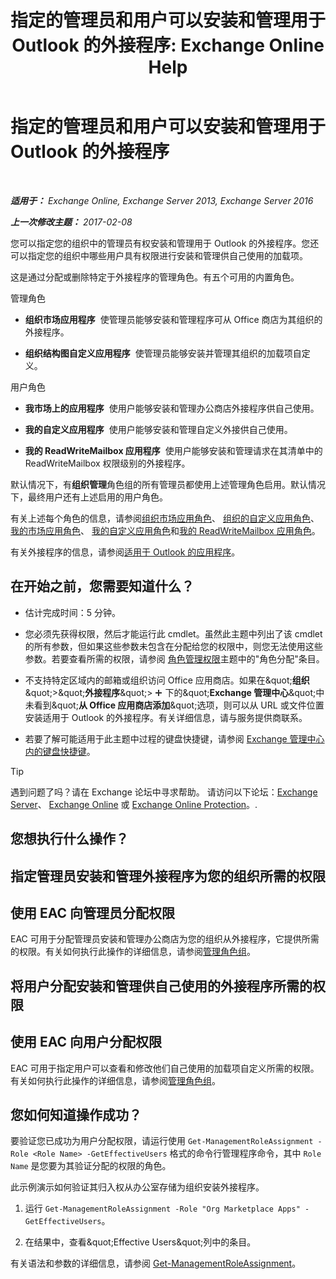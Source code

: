 ﻿---
title: '指定的管理员和用户可以安装和管理用于 Outlook 的外接程序: Exchange Online Help'
TOCTitle: 指定的管理员和用户可以安装和管理用于 Outlook 的外接程序
ms:assetid: 7ee4302d-b8bb-40a0-9810-10d3a0271bcb
ms:mtpsurl: https://technet.microsoft.com/zh-cn/library/JJ943754(v=EXCHG.150)
ms:contentKeyID: 52061526
ms.date: 05/23/2018
mtps_version: v=EXCHG.150
ms.translationtype: MT
---

# 指定的管理员和用户可以安装和管理用于 Outlook 的外接程序

 

_**适用于：** Exchange Online, Exchange Server 2013, Exchange Server 2016_

_**上一次修改主题：** 2017-02-08_

您可以指定您的组织中的管理员有权安装和管理用于 Outlook 的外接程序。您还可以指定您的组织中哪些用户具有权限进行安装和管理供自己使用的加载项。

这是通过分配或删除特定于外接程序的管理角色。有五个可用的内置角色。

管理角色

  - **组织市场应用程序**  使管理员能够安装和管理程序可从 Office 商店为其组织的外接程序。

  - **组织结构图自定义应用程序**  使管理员能够安装并管理其组织的加载项自定义。

用户角色

  - **我市场上的应用程序**  使用户能够安装和管理办公商店外接程序供自己使用。

  - **我的自定义应用程序**  使用户能够安装和管理自定义外接供自己使用。

  - **我的 ReadWriteMailbox 应用程序**  使用户能够安装和管理请求在其清单中的 ReadWriteMailbox 权限级别的外接程序。

默认情况下，有**组织管理**角色组的所有管理员都使用上述管理角色启用。默认情况下，最终用户还有上述启用的用户角色。

有关上述每个角色的信息，请参阅[组织市场应用角色](org-marketplace-apps-role-exchange-2013-help.md)、 [组织的自定义应用角色](org-custom-apps-role-exchange-2013-help.md)、 [我的市场应用角色](my-marketplace-apps-role-exchange-2013-help.md)、 [我的自定义应用角色](my-custom-apps-role-exchange-2013-help.md)和[我的 ReadWriteMailbox 应用角色](my-readwritemailbox-apps-role-exchange-2013-help.md)。

有关外接程序的信息，请参阅[适用于 Outlook 的应用程序](add-ins-for-outlook-exchange-2013-help.md)。

## 在开始之前，您需要知道什么？

  - 估计完成时间：5 分钟。

  - 您必须先获得权限，然后才能运行此 cmdlet。虽然此主题中列出了该 cmdlet 的所有参数，但如果这些参数未包含在分配给您的权限中，则您无法使用这些参数。若要查看所需的权限，请参阅 [角色管理权限](role-management-permissions-exchange-2013-help.md)主题中的"角色分配"条目。

  - 不支持特定区域内的邮箱或组织访问 Office 应用商店。如果在\&quot;**组织**\&quot;\>\&quot;**外接程序**\&quot;\> ![添加图标](images/JJ218640.c1e75329-d6d7-4073-a27d-498590bbb558(EXCHG.150).gif "添加图标") 下的\&quot;**Exchange 管理中心**\&quot;中未看到\&quot;**从 Office 应用商店添加**\&quot;选项，则可以从 URL 或文件位置安装适用于 Outlook 的外接程序。有关详细信息，请与服务提供商联系。

  - 若要了解可能适用于此主题中过程的键盘快捷键，请参阅 [Exchange 管理中心内的键盘快捷键](keyboard-shortcuts-in-the-exchange-admin-center-exchange-online-protection-help.md)。

> [!TIP]  
> 遇到问题了吗？请在 Exchange 论坛中寻求帮助。 请访问以下论坛：<a href="https://go.microsoft.com/fwlink/p/?linkid=60612">Exchange Server</a>、 <a href="https://go.microsoft.com/fwlink/p/?linkid=267542">Exchange Online</a> 或 <a href="https://go.microsoft.com/fwlink/p/?linkid=285351">Exchange Online Protection</a>。.


## 您想执行什么操作？

## 指定管理员安装和管理外接程序为您的组织所需的权限

## 使用 EAC 向管理员分配权限

EAC 可用于分配管理员安装和管理办公商店为您的组织从外接程序，它提供所需的权限。有关如何执行此操作的详细信息，请参阅[管理角色组](manage-role-groups-exchange-2013-help.md)。

## 将用户分配安装和管理供自己使用的外接程序所需的权限

## 使用 EAC 向用户分配权限

EAC 可用于指定用户可以查看和修改他们自己使用的加载项自定义所需的权限。有关如何执行此操作的详细信息，请参阅[管理角色组](manage-role-groups-exchange-2013-help.md)。

## 您如何知道操作成功？

要验证您已成功为用户分配权限，请运行使用 `Get-ManagementRoleAssignment -Role <Role Name> -GetEffectiveUsers` 格式的命令行管理程序命令，其中 `Role Name` 是您要为其验证分配的权限的角色。

此示例演示如何验证其归入权从办公室存储为组织安装外接程序。

1.  运行 `Get-ManagementRoleAssignment -Role "Org Marketplace Apps" -GetEffectiveUsers`。

2.  在结果中，查看\&quot;Effective Users\&quot;列中的条目。

有关语法和参数的详细信息，请参阅 [Get-ManagementRoleAssignment](https://technet.microsoft.com/zh-cn/library/dd351024\(v=exchg.150\))。

